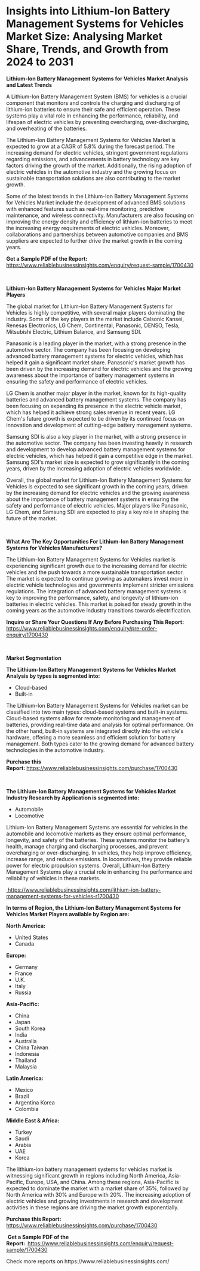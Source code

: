<p><h1>Insights into Lithium-Ion Battery Management Systems for Vehicles Market Size: Analysing Market Share, Trends, and Growth from 2024 to 2031</h1></p><p><strong>Lithium-Ion Battery Management Systems for Vehicles Market Analysis and Latest Trends</strong></p>
<p><p>A Lithium-Ion Battery Management System (BMS) for vehicles is a crucial component that monitors and controls the charging and discharging of lithium-ion batteries to ensure their safe and efficient operation. These systems play a vital role in enhancing the performance, reliability, and lifespan of electric vehicles by preventing overcharging, over-discharging, and overheating of the batteries.</p><p>The Lithium-Ion Battery Management Systems for Vehicles Market is expected to grow at a CAGR of 5.8% during the forecast period. The increasing demand for electric vehicles, stringent government regulations regarding emissions, and advancements in battery technology are key factors driving the growth of the market. Additionally, the rising adoption of electric vehicles in the automotive industry and the growing focus on sustainable transportation solutions are also contributing to the market growth.</p><p>Some of the latest trends in the Lithium-Ion Battery Management Systems for Vehicles Market include the development of advanced BMS solutions with enhanced features such as real-time monitoring, predictive maintenance, and wireless connectivity. Manufacturers are also focusing on improving the energy density and efficiency of lithium-ion batteries to meet the increasing energy requirements of electric vehicles. Moreover, collaborations and partnerships between automotive companies and BMS suppliers are expected to further drive the market growth in the coming years.</p></p>
<p><strong>Get a Sample PDF of the Report:&nbsp;</strong> <a href="https://www.reliablebusinessinsights.com/enquiry/request-sample/1700430">https://www.reliablebusinessinsights.com/enquiry/request-sample/1700430</a></p>
<p>&nbsp;</p>
<p><strong>Lithium-Ion Battery Management Systems for Vehicles Major Market Players</strong></p>
<p><p>The global market for Lithium-Ion Battery Management Systems for Vehicles is highly competitive, with several major players dominating the industry. Some of the key players in the market include Calsonic Kansei, Renesas Electronics, LG Chem, Continental, Panasonic, DENSO, Tesla, Mitsubishi Electric, Lithium Balance, and Samsung SDI.</p><p>Panasonic is a leading player in the market, with a strong presence in the automotive sector. The company has been focusing on developing advanced battery management systems for electric vehicles, which has helped it gain a significant market share. Panasonic's market growth has been driven by the increasing demand for electric vehicles and the growing awareness about the importance of battery management systems in ensuring the safety and performance of electric vehicles.</p><p>LG Chem is another major player in the market, known for its high-quality batteries and advanced battery management systems. The company has been focusing on expanding its presence in the electric vehicle market, which has helped it achieve strong sales revenue in recent years. LG Chem's future growth is expected to be driven by its continued focus on innovation and development of cutting-edge battery management systems.</p><p>Samsung SDI is also a key player in the market, with a strong presence in the automotive sector. The company has been investing heavily in research and development to develop advanced battery management systems for electric vehicles, which has helped it gain a competitive edge in the market. Samsung SDI's market size is expected to grow significantly in the coming years, driven by the increasing adoption of electric vehicles worldwide.</p><p>Overall, the global market for Lithium-Ion Battery Management Systems for Vehicles is expected to see significant growth in the coming years, driven by the increasing demand for electric vehicles and the growing awareness about the importance of battery management systems in ensuring the safety and performance of electric vehicles. Major players like Panasonic, LG Chem, and Samsung SDI are expected to play a key role in shaping the future of the market.</p></p>
<p>&nbsp;</p>
<p><strong>What Are The Key Opportunities For Lithium-Ion Battery Management Systems for Vehicles Manufacturers?</strong></p>
<p><p>The Lithium-Ion Battery Management Systems for Vehicles market is experiencing significant growth due to the increasing demand for electric vehicles and the push towards a more sustainable transportation sector. The market is expected to continue growing as automakers invest more in electric vehicle technologies and governments implement stricter emissions regulations. The integration of advanced battery management systems is key to improving the performance, safety, and longevity of lithium-ion batteries in electric vehicles. This market is poised for steady growth in the coming years as the automotive industry transitions towards electrification.</p></p>
<p><strong>Inquire or Share Your Questions If Any Before Purchasing This Report:</strong> <a href="https://www.reliablebusinessinsights.com/enquiry/pre-order-enquiry/1700430">https://www.reliablebusinessinsights.com/enquiry/pre-order-enquiry/1700430</a></p>
<p>&nbsp;</p>
<p><strong>Market Segmentation</strong></p>
<p><strong>The Lithium-Ion Battery Management Systems for Vehicles Market Analysis by types is segmented into:</strong></p>
<p><ul><li>Cloud-based</li><li>Built-in</li></ul></p>
<p><p>The Lithium-Ion Battery Management Systems for Vehicles market can be classified into two main types: cloud-based systems and built-in systems. Cloud-based systems allow for remote monitoring and management of batteries, providing real-time data and analysis for optimal performance. On the other hand, built-in systems are integrated directly into the vehicle's hardware, offering a more seamless and efficient solution for battery management. Both types cater to the growing demand for advanced battery technologies in the automotive industry.</p></p>
<p><strong>Purchase this Report:&nbsp;</strong><a href="https://www.reliablebusinessinsights.com/purchase/1700430">https://www.reliablebusinessinsights.com/purchase/1700430</a></p>
<p>&nbsp;</p>
<p><strong>The Lithium-Ion Battery Management Systems for Vehicles Market Industry Research by Application is segmented into:</strong></p>
<p><ul><li>Automobile</li><li>Locomotive</li></ul></p>
<p><p>Lithium-Ion Battery Management Systems are essential for vehicles in the automobile and locomotive markets as they ensure optimal performance, longevity, and safety of the batteries. These systems monitor the battery's health, manage charging and discharging processes, and prevent overcharging or over-discharging. In vehicles, they help improve efficiency, increase range, and reduce emissions. In locomotives, they provide reliable power for electric propulsion systems. Overall, Lithium-Ion Battery Management Systems play a crucial role in enhancing the performance and reliability of vehicles in these markets.</p></p>
<p><a href="https://www.reliablebusinessinsights.com/lithium-ion-battery-management-systems-for-vehicles-r1700430">&nbsp;https://www.reliablebusinessinsights.com/lithium-ion-battery-management-systems-for-vehicles-r1700430</a></p>
<p><strong>In terms of Region, the Lithium-Ion Battery Management Systems for Vehicles Market Players available by Region are:</strong></p>
<p>
    <p> <strong> North America: </strong>
        <ul>
            <li>United States</li>
            <li>Canada</li>
        </ul>
        </p> 
    <p> <strong> Europe: </strong>
        <ul>
            <li>Germany</li>
            <li>France</li>
            <li>U.K.</li>
            <li>Italy</li>
            <li>Russia</li>
        </ul>
        </p> 
    <p> <strong> Asia-Pacific: </strong>
        <ul>
            <li>China</li>
            <li>Japan</li>
            <li>South Korea</li>
            <li>India</li>
            <li>Australia</li>
            <li>China Taiwan</li>
            <li>Indonesia</li>
            <li>Thailand</li>
            <li>Malaysia</li>
        </ul>
        </p> 
    <p> <strong> Latin America: </strong>
        <ul>
            <li>Mexico</li>
            <li>Brazil</li>
            <li>Argentina Korea</li>
            <li>Colombia</li>
        </ul>
        </p> 
    <p> <strong> Middle East & Africa: </strong>
        <ul>
            <li>Turkey</li>
            <li>Saudi</li>
            <li>Arabia</li>
            <li>UAE</li>
            <li>Korea</li>
        </ul>
    </p>
    </p>
<p><p>The lithium-ion battery management systems for vehicles market is witnessing significant growth in regions including North America, Asia-Pacific, Europe, USA, and China. Among these regions, Asia-Pacific is expected to dominate the market with a market share of 35%, followed by North America with 30% and Europe with 20%. The increasing adoption of electric vehicles and growing investments in research and development activities in these regions are driving the market growth exponentially.</p></p>
<p><strong>Purchase this Report: </strong><a href="https://www.reliablebusinessinsights.com/purchase/1700430">https://www.reliablebusinessinsights.com/purchase/1700430</a></p>
<p>&nbsp;<strong>Get a Sample PDF of the Report:&nbsp;&nbsp;</strong><a href="https://www.reliablebusinessinsights.com/enquiry/request-sample/1700430">https://www.reliablebusinessinsights.com/enquiry/request-sample/1700430</a></p>
<p><strong></strong></p>
<p>Check more reports on https://www.reliablebusinessinsights.com/</p>